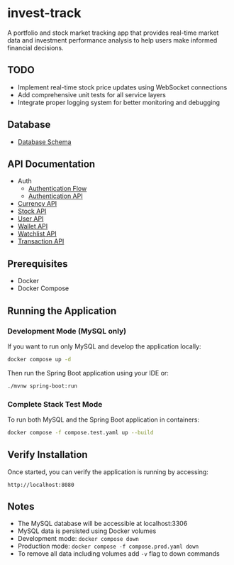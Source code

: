 # invest-track
A portfolio and stock market tracking app that provides real-time market data and investment performance analysis to help users make informed financial decisions.

## TODO
- Implement real-time stock price updates using WebSocket connections
- Add comprehensive unit tests for all service layers
- Integrate proper logging system for better monitoring and debugging

## Database
- [Database Schema](docs/db/db-schema.png)

## API Documentation
- Auth
  - [Authentication Flow](docs/api/auth/auth-flow.png)
  - [Authentication API](docs/api/auth/auth-api.md)
- [Currency API](docs/api/currency/currency-api.md)
- [Stock API](docs/api/stock/stock-api.md)
- [User API](docs/api/user/user-api.md)
- [Wallet API](docs/api/wallet/wallet-api.md)
- [Watchlist API](docs/api/watchlist/watchlist-api.md)
- [Transaction API](docs/api/transaction/transaction-api.md)


## Prerequisites
- Docker
- Docker Compose

## Running the Application

### Development Mode (MySQL only)
If you want to run only MySQL and develop the application locally:
```bash
docker compose up -d
```

Then run the Spring Boot application using your IDE or:
```bash
./mvnw spring-boot:run
```

### Complete Stack Test Mode
To run both MySQL and the Spring Boot application in containers:
```bash
docker compose -f compose.test.yaml up --build
```

## Verify Installation
Once started, you can verify the application is running by accessing:
```
http://localhost:8080
```

## Notes
- The MySQL database will be accessible at localhost:3306
- MySQL data is persisted using Docker volumes
- Development mode: `docker compose down`
- Production mode: `docker compose -f compose.prod.yaml down`
- To remove all data including volumes add `-v` flag to down commands
